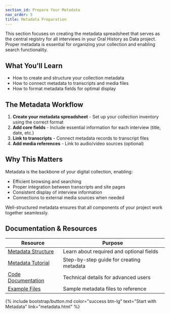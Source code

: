 ```yaml
---
section_id: Prepare Your Metadata
nav_order: 5
title: Metadata Preparation
---
```


This section focuses on creating the metadata spreadsheet that serves as the central registry for all interviews in your Oral History as Data project. Proper metadata is essential for organizing your collection and enabling search functionality.

## What You'll Learn

- How to create and structure your collection metadata
- How to connect metadata to transcripts and media files
- How to format metadata fields for optimal display

## The Metadata Workflow

1. **Create your metadata spreadsheet** - Set up your collection inventory using the correct format
2. **Add core fields** - Include essential information for each interview (title, date, etc.)
3. **Link to transcripts** - Connect metadata records to transcript files
4. **Add media references** - Link to audio/video sources (optional)

## Why This Matters

Metadata is the backbone of your digital collection, enabling:

- Efficient browsing and searching
- Proper integration between transcripts and site pages
- Consistent display of interview information
- Connections to external media sources when needed

Well-structured metadata ensures that all components of your project work together seamlessly.

## Documentation & Resources

| Resource | Purpose |
|----------|---------|
| [Metadata Structure](metadata.html) | Learn about required and optional fields |
| [Metadata Tutorial](tutorial-metadata.html) | Step-by-step guide for creating metadata |
| [Code Documentation](code.html) | Technical details for advanced users |
| [Example Files](/examples/) | Sample metadata files to reference |

{% include bootstrap/button.md color="success btn-lg" text="Start with Metadata" link="metadata.html" %}

